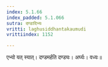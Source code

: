 ```yaml
---
index: 5.1.66
index_padded: 5.1.066
sutra: दण्डादिभ्यः
vritti: laghusiddhantakaumudi
vrittiindex: 1152

---
```

एभ्यो यत् स्यात्। दण्डमर्हति दण्ड्यः। अर्घ्यः। वध्यः॥